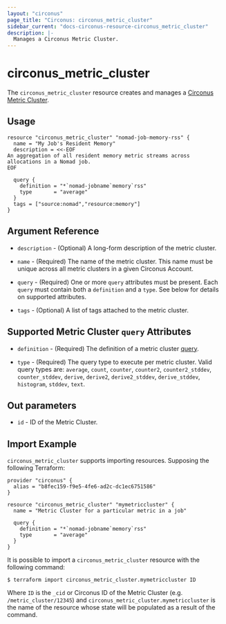 ```yaml
---
layout: "circonus"
page_title: "Circonus: circonus_metric_cluster"
sidebar_current: "docs-circonus-resource-circonus_metric_cluster"
description: |-
  Manages a Circonus Metric Cluster.
---
```


# circonus\_metric\_cluster

The ``circonus_metric_cluster`` resource creates and manages a
[Circonus Metric Cluster](https://login.circonus.com/user/docs/Data/View/MetricClusters).

## Usage

```
resource "circonus_metric_cluster" "nomad-job-memory-rss" {
  name = "My Job's Resident Memory"
  description = <<-EOF
An aggregation of all resident memory metric streams across allocations in a Nomad job.
EOF

  query {
    definition = "*`nomad-jobname`memory`rss"
    type       = "average"
  }
  tags = ["source:nomad","resource:memory"]
}
```

## Argument Reference

* `description` - (Optional) A long-form description of the metric cluster.

* `name` - (Required) The name of the metric cluster.  This name must be unique
  across all metric clusters in a given Circonus Account.

* `query` - (Required) One or more `query` attributes must be present.  Each
  `query` must contain both a `definition` and a `type`.  See below for details
  on supported attributes.

* `tags` - (Optional) A list of tags attached to the metric cluster.

## Supported Metric Cluster `query` Attributes

* `definition` - (Required) The definition of a metric cluster [query](https://login.circonus.com/resources/api/calls/metric_cluster).

* `type` - (Required) The query type to execute per metric cluster.  Valid query
  types are: `average`, `count`, `counter`, `counter2`, `counter2_stddev`,
  `counter_stddev`, `derive`, `derive2`, `derive2_stddev`, `derive_stddev`,
  `histogram`, `stddev`, `text`.

## Out parameters

* `id` - ID of the Metric Cluster.

## Import Example

`circonus_metric_cluster` supports importing resources.  Supposing the following
Terraform:

```
provider "circonus" {
  alias = "b8fec159-f9e5-4fe6-ad2c-dc1ec6751586"
}

resource "circonus_metric_cluster" "mymetriccluster" {
  name = "Metric Cluster for a particular metric in a job"

  query {
    definition = "*`nomad-jobname`memory`rss"
    type       = "average"
  }
}
```

It is possible to import a `circonus_metric_cluster` resource with the following
command:

```
$ terraform import circonus_metric_cluster.mymetriccluster ID
```

Where `ID` is the `_cid` or Circonus ID of the Metric Cluster
(e.g. `/metric_cluster/12345`) and `circonus_metric_cluster.mymetriccluster` is the
name of the resource whose state will be populated as a result of the command.
